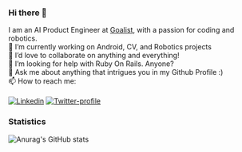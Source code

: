 ### Hi there 👋

I am an AI Product Engineer at [Goalist](https://github.com/goalistdeveloper), with a passion for coding and robotics.
<br>🔭 I’m currently working on Android, CV, and Robotics projects
<br>👯 I’d love to collaborate on anything and everything!
<br>🤔 I’m looking for help with Ruby On Rails. Anyone?
<br>💬 Ask me about anything that intrigues you in my Github Profile :)
<br>📫 How to reach me: <br><br>
[![Linkedin](https://img.shields.io/badge/Linkedin-Atharva%20Hudlikar-blue?style=for-the-badge&logo=linkedin)](https://www.linkedin.com/in/atharva-hudlikar/)
[![Twitter-profile](https://img.shields.io/badge/Twitter-Atharva%20Hudlikar-blue?style=for-the-badge&logo=twitter)](https://twitter.com/tall_engineer)

### Statistics
![Anurag's GitHub stats](https://github-readme-stats.vercel.app/api?username=Mastermind0100&show_icons=true&theme=radical)

<!--
**Mastermind0100/Mastermind0100** is a ✨ _special_ ✨ repository because its `README.md` (this file) appears on your GitHub profile.

Here are some ideas to get you started:

- 🔭 I’m currently working on ...
- 🌱 I’m currently learning ...
- 👯 I’m looking to collaborate on ...
- 🤔 I’m looking for help with ...
- 💬 Ask me about ...
- 📫 How to reach me: ...
- 😄 Pronouns: ...
- ⚡ Fun fact: ...
-->
